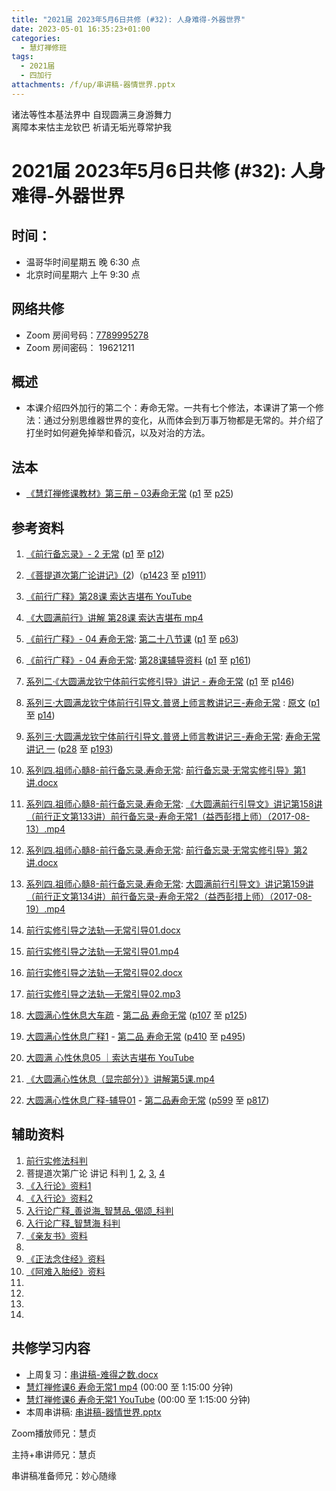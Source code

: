 ```yaml
---
title: "2021届 2023年5月6日共修 (#32): 人身难得-外器世界"
date: 2023-05-01 16:35:23+01:00
categories:
  - 慧灯禅修班
tags:
  - 2021届
  - 四加行
attachments: /f/up/串讲稿-器情世界.pptx
---
```

<!--StartFragment-->

诸法等性本基法界中 自现圆满三身游舞力\
离障本来怙主龙钦巴 祈请无垢光尊常护我

# 2021届 2023年5月6日共修 (#32): 人身难得-外器世界

<!--EndFragment-->

## 时间：

* 温哥华时间星期五 晚 6:30 点
* 北京时间星期六 上午 9:30 点

## 网络共修

* Zoom 房间号码：[7789995278](https://us02web.zoom.us/j/7789995278?pwd=VjZmbWJFY2k2K0E5RVB2cTNIQmhqUT09)
* Zoom 房间密码： 19621211

## 概述

* 本课介绍四外加行的第二个：寿命无常。一共有七个修法，本课讲了第一个修法：通过分别思维器世界的变化，从而体会到万事万物都是无常的。并介绍了打坐时如何避免掉举和昏沉，以及对治的方法。

  <!--EndFragment-->

## 法本

* [《慧灯禅修课教材》第三册 – 03寿命无常](https://huidengchanxiu.net/books/b3/3-03) ([p1](https://huidengchanxiu.net/books/b3/3-03#p1) 至 [p25](https://huidengchanxiu.net/books/b3/3-03#p25))



## 参考资料

1. [《前行备忘录》- 2 无常](https://huidengchanxiu.net/refs/qxbwl/qxxl4-02wc) ([p1](https://huidengchanxiu.net/refs/qxbwl/qxxl4-02wc#p1) 至 [p12](https://huidengchanxiu.net/refs/qxbwl/qxxl4-02wc#p12))
2. [《菩提道次第广论讲记》(2](https://huidengchanxiu.net/refs/ptdcdgl/2))（[p1423](https://huidengchanxiu.net/refs/ptdcdgl/2#p1423) 至 [p1911](https://huidengchanxiu.net/refs/ptdcdgl/2#p1911)）
3. [《前行广释》第28课 索达吉堪布 YouTube](https://www.youtube.com/watch?v=2RfwK8AQl8M&list=PLAnEIprIVklfWTKX6X1gI9eR_phiB8B4b&index=30)
4. [《大圆满前行》讲解 第28课 索达吉堪布 mp4](http://huidengchanxiu.net/jmy/007-%E5%A4%A7%E5%9C%86%E6%BB%A1%E5%89%8D%E8%A1%8C%E5%B9%BF%E9%87%8A/007-%E5%89%8D%E8%A1%8C%E5%B9%BF%E9%87%8A%E8%A7%86%E9%A2%91/%e3%80%8a%e5%a4%a7%e5%9c%86%e6%bb%a1%e5%89%8d%e8%a1%8c%e3%80%8b%e8%ae%b2%e8%a7%a3%e7%ac%ac28%e8%af%be.mp4)
5. [《前行广释》- 04 寿命无常](https://huidengchanxiu.net/refs/qxgs/qxgs-04wc): [第二十八节课](https://huidengchanxiu.net/refs/qxgs/qxgs-04wc#%E7%AC%AC%E4%BA%8C%E5%8D%81%E5%85%AB%E8%8A%82%E8%AF%BE) ([p1](https://huidengchanxiu.net/refs/qxgs/qxgs-04wc#p1) 至 [p63](https://huidengchanxiu.net/refs/qxgs/qxgs-04wc#p63))
6. [《前行广释》- 04 寿命无常](https://huidengchanxiu.net/refs/qxgs/fudao/qxgsfd-04wc): [第28课辅导资料](https://huidengchanxiu.net/refs/qxgs/fudao/qxgsfd-04wc#%E5%89%8D%E8%A1%8C%E5%B9%BF%E9%87%8A%E7%AC%AC28%E8%AF%BE%E8%BE%85%E5%AF%BC%E8%B5%84%E6%96%99) ([p1](https://huidengchanxiu.net/refs/qxgs/fudao/qxgsfd-04wc#p1) 至 [p161](https://huidengchanxiu.net/refs/qxgs/fudao/qxgsfd-04wc#p161))
7. [系列二·《大圆满龙钦宁体前行实修引导》讲记 - 寿命无常](https://huidengchanxiu.net/refs/xmfw/s2-sxyd2-smwc) ([p1](https://huidengchanxiu.net/refs/xmfw/s2-sxyd2-smwc#p1) 至 [p146](https://huidengchanxiu.net/refs/xmfw/s2-sxyd2-smwc#p146))
8. [系列三·大圆满龙钦宁体前行引导文.普贤上师言教讲记三-寿命无常](https://huidengchanxiu.net/refs/xmfw/s3-ydw3-smwc) : [原文](https://huidengchanxiu.net/refs/xmfw/s3-ydw3-smwc#%E5%AF%BF%E5%91%BD%E6%97%A0%E5%B8%B8%E4%B8%80%E5%8E%9F%E6%96%87) ([p1](https://huidengchanxiu.net/refs/xmfw/s3-ydw3-smwc#p1) 至 [p14](https://huidengchanxiu.net/refs/xmfw/s3-ydw3-smwc#p14))
9. [系列三·大圆满龙钦宁体前行引导文.普贤上师言教讲记三-寿命无常](https://huidengchanxiu.net/refs/xmfw/s3-ydw3-smwc): [](https://huidengchanxiu.net/refs/xmfw/s3-ydw3-smwc#%E5%AF%BF%E5%91%BD%E6%97%A0%E5%B8%B8%E8%AE%B2%E8%AE%B0-%E4%B8%80)[寿命无常讲记 一](https://huidengchanxiu.net/refs/xmfw/s3-ydw3-smwc#%E5%AF%BF%E5%91%BD%E6%97%A0%E5%B8%B8%E8%AE%B2%E8%AE%B0-%E4%B8%80) ([p28](https://huidengchanxiu.net/refs/xmfw/s3-ydw3-smwc#p28) 至 [p193](https://huidengchanxiu.net/refs/xmfw/s3-ydw3-smwc#p193))
10. [系列四.祖师心髓8-前行备忘录.寿命无常](https://huidengchanxiu.net/refs/xmfw/s4/s4-zsxs8-qxbwl-smwc): [前行备忘录·无常实修引导》第1讲.docx](https://f.huidengchanxiu.net/jmy/xmfw/s4/%e3%80%8a%e5%89%8d%e8%a1%8c%e5%a4%87%e5%bf%98%e5%bd%95%c2%b7%e6%97%a0%e5%b8%b8%e5%ae%9e%e4%bf%ae%e5%bc%95%e5%af%bc%e3%80%8b%e7%ac%ac1%e8%ae%b2.docx)
11. [系列四.祖师心髓8-前行备忘录.寿命无常](https://huidengchanxiu.net/refs/xmfw/s4/s4-zsxs8-qxbwl-smwc): [《大圆满前行引导文》讲记第158讲（前行正文第133讲）前行备忘录-寿命无常1（益西彭措上师）（2017-08-13）.mp4](https://f.huidengchanxiu.net/jmy/xmfw/s4/%e3%80%8a%e5%a4%a7%e5%9c%86%e6%bb%a1%e5%89%8d%e8%a1%8c%e5%bc%95%e5%af%bc%e6%96%87%e3%80%8b%e8%ae%b2%e8%ae%b0%e7%ac%ac158%e8%ae%b2%ef%bc%88%e5%89%8d%e8%a1%8c%e6%ad%a3%e6%96%87%e7%ac%ac133%e8%ae%b2%ef%bc%89%e5%89%8d%e8%a1%8c%e5%a4%87%e5%bf%98%e5%bd%95-%e5%af%bf%e5%91%bd%e6%97%a0%e5%b8%b81%ef%bc%88%e7%9b%8a%e8%a5%bf%e5%bd%ad%e6%8e%aa%e4%b8%8a%e5%b8%88%ef%bc%89%ef%bc%882017-08-13%ef%bc%89.mp4)
12. [系列四.祖师心髓8-前行备忘录.寿命无常](https://huidengchanxiu.net/refs/xmfw/s4/s4-zsxs8-qxbwl-smwc): [前行备忘录·无常实修引导》第2讲.docx](https://f.huidengchanxiu.net/jmy/xmfw/s4/%e3%80%8a%e5%89%8d%e8%a1%8c%e5%a4%87%e5%bf%98%e5%bd%95%c2%b7%e6%97%a0%e5%b8%b8%e5%ae%9e%e4%bf%ae%e5%bc%95%e5%af%bc%e3%80%8b%e7%ac%ac2%e8%ae%b2.docx)
13. [系列四.祖师心髓8-前行备忘录.寿命无常](https://huidengchanxiu.net/refs/xmfw/s4/s4-zsxs8-qxbwl-smwc): [大圆满前行引导文》讲记第159讲（前行正文第134讲）前行备忘录-寿命无常2（益西彭措上师）（2017-08-19）.mp4](https://f.huidengchanxiu.net/jmy/xmfw/s4/%e3%80%8a%e5%a4%a7%e5%9c%86%e6%bb%a1%e5%89%8d%e8%a1%8c%e5%bc%95%e5%af%bc%e6%96%87%e3%80%8b%e8%ae%b2%e8%ae%b0%e7%ac%ac159%e8%ae%b2%ef%bc%88%e5%89%8d%e8%a1%8c%e6%ad%a3%e6%96%87%e7%ac%ac134%e8%ae%b2%ef%bc%89%e5%89%8d%e8%a1%8c%e5%a4%87%e5%bf%98%e5%bd%95-%e5%af%bf%e5%91%bd%e6%97%a0%e5%b8%b82%ef%bc%88%e7%9b%8a%e8%a5%bf%e5%bd%ad%e6%8e%aa%e4%b8%8a%e5%b8%88%ef%bc%89%ef%bc%882017-08-19%ef%bc%89.mp4)
14. [前行实修引导之法轨—无常引导01.docx](https://f.huidengchanxiu.net/jmy/xmfw/s2/%e5%89%8d%e8%a1%8c%e5%ae%9e%e4%bf%ae%e5%bc%95%e5%af%bc%e4%b9%8b%e6%b3%95%e8%bd%a8%e2%80%94%e6%97%a0%e5%b8%b8%e5%bc%95%e5%af%bc01.docx)
15. [前行实修引导之法轨—无常引导01.mp4](https://f.huidengchanxiu.net/jmy/xmfw/s2/%E3%80%8A%E5%A4%A7%E5%9C%86%E6%BB%A1%E5%89%8D%E8%A1%8C%E5%BC%95%E5%AF%BC%E6%96%87%E3%80%8B%E7%AC%AC58%E8%AE%B2%E6%99%8B%E7%BE%8E%E6%9C%97%E5%B7%B4%E5%B0%8A%E8%80%85%E3%80%8A%E5%AE%9E%E4%BF%AE%E5%BC%95%E5%AF%BC%E6%B3%95%E8%BD%A8%E3%80%8B%E7%AC%AC01%E8%AE%B2%E7%84%A1%E5%B8%B8%EF%BC%88%E7%9B%8A%E8%A5%BF%E5%BD%AD%E6%8E%AA%E4%B8%8A%E5%B8%88%EF%BC%892016%5bSVWUQP4cUGw%5d.mp4)
16. [前行实修引导之法轨—无常引导02.docx](https://f.huidengchanxiu.net/jmy/xmfw/s2/%e5%89%8d%e8%a1%8c%e5%ae%9e%e4%bf%ae%e5%bc%95%e5%af%bc%e4%b9%8b%e6%b3%95%e8%bd%a8%e2%80%94%e6%97%a0%e5%b8%b8%e5%bc%95%e5%af%bc02.docx)
17. [前行实修引导之法轨—无常引导02.mp3](https://f.huidengchanxiu.net/jmy/xmfw/s2/%e5%89%8d%e8%a1%8c%e5%ae%9e%e4%bf%ae%e5%bc%95%e5%af%bc%e4%b9%8b%e6%b3%95%e8%bd%a8%e2%80%94%e6%97%a0%e5%b8%b8%e5%bc%95%e5%af%bc02.mp3)
18. [大圆满心性休息大车疏](https://huidengchanxiu.net/refs/dymxxxx/dymxxxx-dcs) - [第二品 寿命无常](https://huidengchanxiu.net/refs/dymxxxx/dymxxxx-dcs#%E7%AC%AC%E4%BA%8C%E5%93%81-%E5%AF%BF%E5%91%BD%E6%97%A0%E5%B8%B8) ([p107](https://huidengchanxiu.net/refs/dymxxxx/dymxxxx-dcs#p107) 至 [p125](https://huidengchanxiu.net/refs/dymxxxx/dymxxxx-dcs#p125))
19. [大圆满心性休息广释1](https://huidengchanxiu.net/refs/dymxxxx/dymxxxx-gs1) - [第二品 寿命无常](https://huidengchanxiu.net/refs/dymxxxx/dymxxxx-gs1#%E7%AC%AC%E4%BA%8C%E5%93%81-%E5%AF%BF%E5%91%BD%E6%97%A0%E5%B8%B8) ([p410](https://huidengchanxiu.net/refs/dymxxxx/dymxxxx-gs1#p410) 至 [p495](https://huidengchanxiu.net/refs/dymxxxx/dymxxxx-gs1#p495))
20. [大圆满 心性休息05 ｜索达吉堪布 YouTube](https://www.youtube.com/watch?v=0_o9yYC9p8c&list=PLAnEIprIVklebrDFUKaC67LssdOO2y87p&index=5)
21. [《大圆满心性休息（显宗部分）》讲解第5课.mp4](http://huidengchanxiu.net/jmy/028-%e5%a4%a7%e5%9c%86%e6%bb%a1%e5%bf%83%e6%80%a7%e4%bc%91%e6%81%af-%e6%98%be%e5%ae%97%e9%83%a8%e5%88%86/%e3%80%8a%e5%a4%a7%e5%9c%86%e6%bb%a1%e5%bf%83%e6%80%a7%e4%bc%91%e6%81%af%ef%bc%88%e6%98%be%e5%ae%97%e9%83%a8%e5%88%86%ef%bc%89%e3%80%8b%e8%ae%b2%e8%a7%a3%e7%ac%ac5%e8%af%be.mp4)
22. [大圆满心性休息广释-辅导01](https://huidengchanxiu.net/refs/dymxxxx/fudao/fd-01) - [第二品寿命无常](第二品寿命无常)  ([p599](https://huidengchanxiu.net/refs/dymxxxx/fudao/fd-01#p599) 至 [p817](https://huidengchanxiu.net/refs/dymxxxx/fudao/fd-01#p817))

    <!--EndFragment-->

<!--StartFragment-->

## 辅助资料

1. [前行实修法科判](https://www.kepanhuizong.org/doku.php?id=a_7_2%E5%89%8D%E8%A1%8C%E5%AE%9E%E4%BF%AE%E6%B3%95%E7%A7%91%E5%88%A4 "a_7_2前行实修法科判")
2. 菩提道次第广论 讲记 科判 [1](https://www.kepanhuizong.org/doku.php?id=a_06_01_1), [2](https://www.kepanhuizong.org/doku.php?id=a_06_01_2), [3](https://www.kepanhuizong.org/doku.php?id=a_06_01_3), [4](https://www.kepanhuizong.org/doku.php?id=a_06_01_4)
3. [《入行论》资料1](https://huidengchanxiu.net/refs/rxl)
4. [《入行论》资料2](https://www.riyuebianzhao.com/%E5%88%9D%E7%BA%A7/%E5%85%A5%E8%A1%8C%E8%AE%BA/%E5%85%A5%E8%8F%A9%E8%90%A8%E8%A1%8C%E8%AE%BA/)
5. [入行论广释\_善说海\_智慧品\_偈颂\_科判](https://www.kepanhuizong.org/doku.php?id=a_2_08_%E5%85%A5%E8%A1%8C%E8%AE%BA%E5%B9%BF%E9%87%8A_%E5%96%84%E8%AF%B4%E6%B5%B7_%E6%99%BA%E6%85%A7%E5%93%81_%E5%81%88%E9%A2%82_%E7%A7%91%E5%88%A4 "a_2_08\_入行论广释\_善说海\_智慧品\_偈颂\_科判")
6. [入行论广释_智慧海 科判](https://www.kepanhuizong.org/doku.php?id=a_3_01_%E5%85%A5%E8%A1%8C%E8%AE%BA%E5%B9%BF%E9%87%8A_%E6%99%BA%E6%85%A7%E6%B5%B7)
7. [《亲友书》资料](https://www.riyuebianzhao.com/%E5%88%9D%E7%BA%A7/%E5%87%80%E5%9C%9F/%E4%BA%B2%E5%8F%8B%E4%B9%A6)
8.
9. [《正法念住经》资料](https://huidengchanxiu.net/refs/misc/zfncj01)
10. [《阿难入胎经》资料](https://huidengchanxiu.net/refs/misc/rthjj#%E4%BD%9B%E4%B8%BA%E9%98%BF%E9%9A%BE%E8%AF%B4%E4%BA%BA%E5%A4%84%E8%83%8E%E4%BC%9A)
11.
12. [](https://www.kepanhuizong.org/doku.php?id=a_2_08_%E5%85%A5%E8%A1%8C%E8%AE%BA%E5%B9%BF%E9%87%8A_%E5%96%84%E8%AF%B4%E6%B5%B7_%E6%99%BA%E6%85%A7%E5%93%81_%E5%81%88%E9%A2%82_%E7%A7%91%E5%88%A4 "a_2_08\_入行论广释\_善说海\_智慧品\_偈颂\_科判")
13. [](https://www.kepanhuizong.org/doku.php?id=a_3_01_%E5%85%A5%E8%A1%8C%E8%AE%BA%E5%B9%BF%E9%87%8A_%E6%99%BA%E6%85%A7%E6%B5%B7)
14. [](https://www.kepanhuizong.org/doku.php?id=a_7_2%E5%89%8D%E8%A1%8C%E5%AE%9E%E4%BF%AE%E6%B3%95%E7%A7%91%E5%88%A4 "a_7_2前行实修法科判")

<!--EndFragment-->



## **共修学习内容**

* 上周复习：[串讲稿-难得之数.docx](https://www.huidengvan.com/f/up/%E4%B8%B2%E8%AE%B2%E7%A8%BF-%E9%9A%BE%E5%BE%97%E4%B9%8B%E6%95%B0.docx)[](https://www.huidengvan.com/f/up/%E4%B8%B2%E8%AE%B2%E7%A8%BF-%E9%9A%BE%E5%BE%97%E4%B9%8B%E5%96%BB.docx)
* [慧灯禅修课6 寿命无常1 mp4](http://huidengchanxiu.net/jmy/%E6%85%A7%E7%81%AF%E7%A6%85%E4%BF%AE%E8%AF%BE/%E6%85%A7%E7%81%AF%E7%A6%85%E4%BF%AE%E8%AF%BE%E7%AC%AC%E4%B8%89%E5%86%8C/03-1%20%e6%85%a7%e7%81%af%e7%a6%85%e4%bf%ae%e8%af%be6%20%e5%af%bf%e5%91%bd%e6%97%a0%e5%b8%b81.mp4) (00:00 至 1:15:00 分钟)
* [慧灯禅修课6 寿命无常1 YouTube](https://www.youtube.com/watch?v=cdNgjkBYFGk&list=PLQU9iXcMduTfoo8rKZhj69k-OOas8C1Of&index=7) (00:00 至 1:15:00 分钟)
* 本周串讲稿: [串讲稿-器情世界.pptx](/f/up/串讲稿-器情世界.pptx)

Zoom播放师兄：慧贞

主持+串讲师兄：慧贞

串讲稿准备师兄：妙心随缘

<!--EndFragment-->